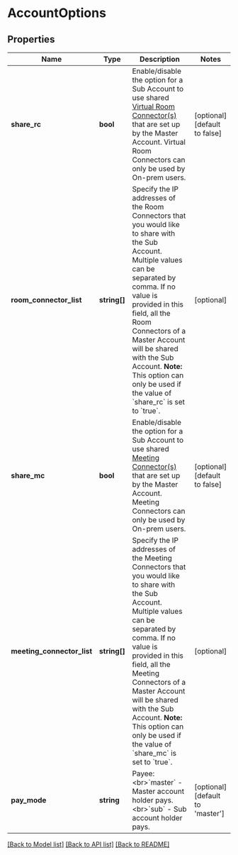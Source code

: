 # AccountOptions

## Properties
Name | Type | Description | Notes
------------ | ------------- | ------------- | -------------
**share_rc** | **bool** | Enable/disable the option for a Sub Account to use shared [Virtual Room Connector(s)](https://support.zoom.us/hc/en-us/articles/202134758-Getting-Started-With-Virtual-Room-Connector) that are set up by the Master Account. Virtual Room Connectors can only be used by On-prem users. | [optional] [default to false]
**room_connector_list** | **string[]** | Specify the IP addresses of the Room Connectors that you would like to share with the Sub Account. Multiple values can be separated by comma. If no value is provided in this field, all the Room Connectors of a Master Account will be shared with the Sub Account.   **Note:** This option can only be used if the value of &#x60;share_rc&#x60; is set to &#x60;true&#x60;. | [optional] 
**share_mc** | **bool** | Enable/disable the option for a Sub Account to use shared [Meeting Connector(s)](https://support.zoom.us/hc/en-us/articles/201363093-Getting-Started-with-the-Meeting-Connector) that are set up by the Master Account. Meeting Connectors can only be used by On-prem users. | [optional] [default to false]
**meeting_connector_list** | **string[]** | Specify the IP addresses of the Meeting Connectors that you would like to share with the Sub Account. Multiple values can be separated by comma. If no value is provided in this field, all the Meeting Connectors of a Master Account will be shared with the Sub Account.   **Note:** This option can only be used if the value of &#x60;share_mc&#x60; is set to &#x60;true&#x60;. | [optional] 
**pay_mode** | **string** | Payee:&lt;br&gt;&#x60;master&#x60; - Master account holder pays.&lt;br&gt;&#x60;sub&#x60; - Sub account holder pays. | [optional] [default to 'master']

[[Back to Model list]](../README.md#documentation-for-models) [[Back to API list]](../README.md#documentation-for-api-endpoints) [[Back to README]](../README.md)


